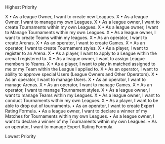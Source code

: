 Highest Priority

X • As a league Owner, I want to create new Leagues.
X • As a league Owner, I want to manage my own Leagues.
X • As a league owner, I want to create Tournaments within my own Leagues.
X • As a league owner, I want to Manage Tournaments within my own Leagues.
X • As a league owner, I want to create Teams within my leagues.
X • As an operator, I want to create Arenas.
X • As an operator, I want to create Games.
X • As an operator, I want to create Tournament styles.
X • As a player, I want to register to an Arena.
X • As a player, I want to apply to a League within the arena I registered to.
X • As a league owner, I want to assign League members to Yeams.
X • As a player, I want to play in matched assigned to me or my Team within the League I applied to.
X • As an operator, I want to ability to approve special Users (League Owners and Other Operators).
X • As an operator, I want to manage Users.
X • As an operator, I want to manage Arenas.
X • As an operator, I want to manage Games.
X • As an operator, I want to manage Tournament styles.
X • As a league owner, I want to manage Teams within my Leagues.
X • As a league owner, I want to conduct Tournaments within my own Leagues.
X • As a player, I want to be able to drop out of tournaments.
  • As an operator, I want to create Expert Rating Formula.
  • As a league owner, I want to declare a winner of my Matches for Tournaments within my own Leagues.
  • As a league owner, I want to declare a winner of my Tournaments within my own Leagues.
  • As an operator, I want to manage Expert Rating Formula.

Lowest Priority
 

